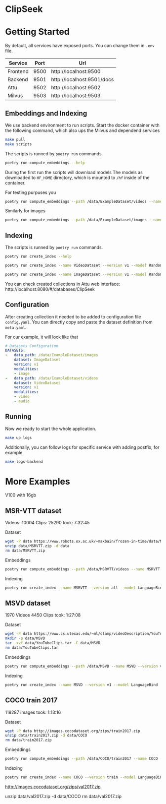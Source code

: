 # ClipSeek

# Getting Started

By default, all services have exposed ports. You can change them in `.env` file. 

| Service  | Port | Url                        |
|----------|------|----------------------------|
| Frontend | 9500 | http://localhost:9500      |
| Backend  | 9501 | http://localhost:9501/docs |
| Attu     | 9502 | http://localhost:9502      |
| Milvus   | 9503 | http://localhost:9503      |

## Embeddings and Indexing
We use backend environment to run scripts. Start the docker container with the following command, which also ups the Milvus and dependend services
```bash
make pull
make scripts
```

The scripts is runned by `poetry run` commands.

```bash
poetry run compute_embeddings --help
```

During the first run the scripts will download models
The models as downloaded to `HF_HOME` directory, which is mounted to `/hf` inside of the container.

For testing purpuses you 
```bash
poetry run compute_embeddings --path /data/ExampleDataset/videos --name VideoDataset --version v1 --mode video+audio --model Random
```
Similarly for images
```bash
poetry run compute_embeddings --path /data/ExampleDataset/images --name ImageDataset --version v1 --mode image --model Random
```

## Indexing

The scripts is runned by `poetry run` commands.

```bash
poetry run create_index --help
```

```bash
poetry run create_index --name VideoDataset --version v1 --model Random
```

```bash
poetry run create_index --name ImageDataset --version v1 --model Random
```

You can check created collections in Attu web interface: http://localhost:8080/#/databases/ClipSeek

## Configuration

After creating collection it needed to be added to configuration file `config.yaml`. You can directly copy and paste the dataset definition from `meta.yaml`.

For our example, it will look like that
```yaml
# Datasets Configuration
DATASETS:
-   data_path: /data/ExampleDataset/images
    dataset: ImageDataset
    version: v1
    modalities:
    - image
-   data_path: /data/ExampleDataset/videos
    dataset: VideoDataset
    version: v1
    modalities:
    - video
    - audio
```

## Running
Now we ready to start the whole application.

```bash
make up logs
```

Additionally, you can follow logs for specific service with adding postfix, for example
```bash
make logs-backend
```


# More Examples

V100 with 16gb 

## MSR-VTT dataset
Videos: 10004
Clips: 25290
took: 7:32:45

Dataset
```bash
wget -P data https://www.robots.ox.ac.uk/~maxbain/frozen-in-time/data/MSRVTT.zip
unzip data/MSRVTT.zip -d data
rm data/MSRVTT.zip
```
Embeddings
```bash
poetry run compute_embeddings --path /data/MSRVTT/videos --name MSRVTT --version all --mode video+audio --model LanguageBind --batch-size 64
```

Indexing
```bash
poetry run create_index --name MSRVTT --version all --model LanguageBind
```

## MSVD dataset
1970 Videos
4450 Clips
took: 1:27:08

Dataset
```bash
wget -P data https://www.cs.utexas.edu/~ml/clamp/videoDescription/YouTubeClips.tar
mkdir -p data/MSVD
tar -xvf data/YouTubeClips.tar -C data/MSVD
rm data/YouTubeClips.tar
```

Embeddings
```bash
poetry run compute_embeddings --path /data/MSVD --name MSVD --version v1 --mode video+audio --model LanguageBind --batch-size 64
```

Indexing
```bash
poetry run create_index --name MSVD --version v1 --model LanguageBind
```

## COCO train 2017
118287 images
took: 1:13:16

Dataset
```bash
wget -P data http://images.cocodataset.org/zips/train2017.zip
unzip data/train2017.zip -d data/COCO
rm data/train2017.zip
```

Embeddings
```bash
poetry run compute_embeddings --path /data/COCO/train2017 --name COCO --version train --mode image --model LanguageBind --batch-size 512
```

Indexing
```bash
poetry run create_index --name COCO --version train --model LanguageBind
```


http://images.cocodataset.org/zips/val2017.zip

unzip data/val2017.zip -d data/COCO
rm data/val2017.zip